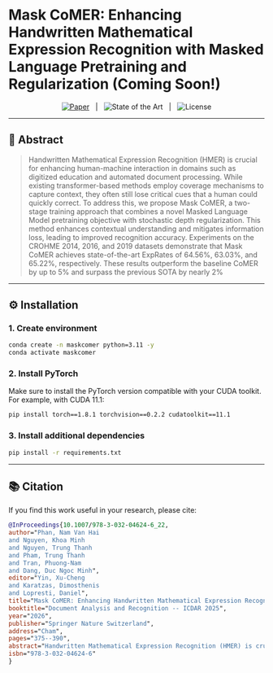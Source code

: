 # Mask CoMER: Enhancing Handwritten Mathematical Expression Recognition with Masked Language Pretraining and Regularization (Coming Soon!)

<p align="center">
  <a href="https://link.springer.com/chapter/10.1007/978-3-032-04624-6_22"><img alt="Paper" src="https://img.shields.io/badge/Paper-PDF-blue?logo=readthedocs"></a>
  &nbsp; | &nbsp;
  <img alt="State of the Art" src="https://img.shields.io/badge/SOTA-Yes-success">
  &nbsp; | &nbsp;
  <img alt="License" src="https://img.shields.io/badge/License-TBD-lightgrey">
</p>

---

## 📝 Abstract

> Handwritten Mathematical Expression Recognition (HMER) is crucial for enhancing human-machine interaction in domains such as digitized education and automated document processing. While existing transformer-based methods employ coverage mechanisms to capture context, they often still lose critical cues that a human could quickly correct. To address this, we propose Mask CoMER, a two-stage training approach that combines a novel Masked Language Model pretraining objective with stochastic depth regularization. This method enhances contextual understanding and mitigates information loss, leading to improved recognition accuracy. Experiments on the CROHME 2014, 2016, and 2019 datasets demonstrate that Mask CoMER achieves state-of-the-art ExpRates of 64.56\%, 63.03\%, and 65.22\%, respectively. These results outperform the baseline CoMER by up to 5\% and surpass the previous SOTA by nearly 2\%

---

## ⚙️ Installation

### 1. Create environment
```bash
conda create -n maskcomer python=3.11 -y
conda activate maskcomer
```

### 2. Install PyTorch

Make sure to install the PyTorch version compatible with your CUDA toolkit.
For example, with CUDA 11.1:

```bash
pip install torch==1.8.1 torchvision==0.2.2 cudatoolkit==11.1
```

### 3. Install additional dependencies

```bash
pip install -r requirements.txt
```

---

## 📚 Citation

If you find this work useful in your research, please cite:

```bibtex
@InProceedings{10.1007/978-3-032-04624-6_22,
author="Phan, Nam Van Hai
and Nguyen, Khoa Minh
and Nguyen, Trung Thanh
and Pham, Trung Thanh
and Tran, Phuong-Nam
and Dang, Duc Ngoc Minh",
editor="Yin, Xu-Cheng
and Karatzas, Dimosthenis
and Lopresti, Daniel",
title="Mask CoMER: Enhancing Handwritten Mathematical Expression Recognition with Masked Language Pretraining and Regularization",
booktitle="Document Analysis and Recognition -- ICDAR 2025",
year="2026",
publisher="Springer Nature Switzerland",
address="Cham",
pages="375--390",
abstract="Handwritten Mathematical Expression Recognition (HMER) is crucial for enhancing human-machine interaction in domains such as digitized education and automated document processing. While existing transformer-based methods employ coverage mechanisms to capture context, they often still lose critical cues that a human could quickly correct. To address this, we propose Mask CoMER, a two-stage training approach that combines a novel Masked Language Model Pretraining objective with stochastic depth regularization. This method enhances contextual understanding and mitigates information loss, leading to improved recognition accuracy. Experiments on the CROHME 2014, 2016, and 2019 datasets demonstrate that Mask CoMER achieves state-of-the-art ExpRates of 64.56{\%}, 63.03{\%}, and 65.22{\%}, respectively. These results outperform the baseline CoMER by up to 5{\%} and surpass the previous SOTA by nearly 2{\%}. These results underscore the robustness and effectiveness of our approach for HMER tasks {\$}{\$}^{\{}1{\}}{\$}{\$}1.({\$}{\$}^{\{}1{\}}{\$}{\$}1The code is available at GitHub)",
isbn="978-3-032-04624-6"
}
```
